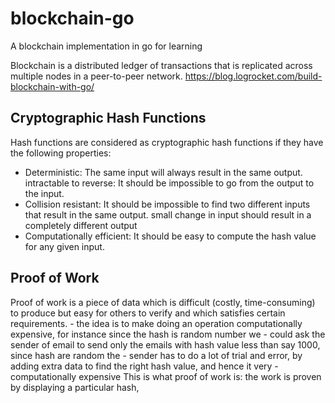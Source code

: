 # blockchain-go
A blockchain implementation in go for learning

Blockchain is a distributed ledger of transactions that is replicated across multiple nodes in a peer-to-peer network.
https://blog.logrocket.com/build-blockchain-with-go/

## Cryptographic Hash Functions
Hash functions are considered as cryptographic hash functions if they have the following properties:

- Deterministic: The same input will always result in the same output.
intractable to reverse: It should be impossible to go from the output to the input.
- Collision resistant: It should be impossible to find two different inputs that result in the same output.
small change in input should result in a completely different output
- Computationally efficient: It should be easy to compute the hash value for any given input.


## Proof of Work
Proof of work is a piece of data which is difficult (costly, time-consuming) to produce but easy for others to verify and which satisfies certain requirements. - the idea is to make doing an operation computationally expensive, for instance since the hash is random number we - could ask the sender of email to send only the emails with hash value less than say 1000, since hash are random the - sender has to do a lot of trial and error, by adding extra data to find the right hash value, and hence it very - computationally expensive This is what proof of work is: the work is proven by displaying a particular hash,